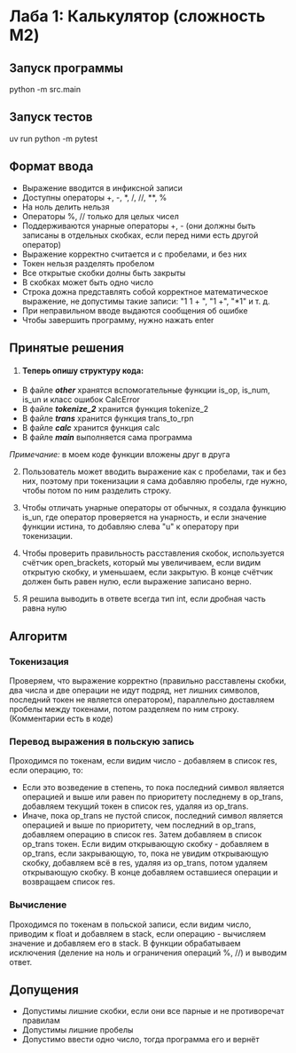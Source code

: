 # Лаба 1: Калькулятор (сложность M2)

## Запуск программы
python -m src.main

## Запуск тестов
uv run python -m pytest

## Формат ввода
* Выражение вводится в инфиксной записи
* Доступны операторы +, -, *, /, //, **, %
* На ноль делить нельзя
* Операторы %, // только для целых чисел
* Поддерживаются унарные операторы +, - (они должны быть записаны в отдельных скобках, если перед ними есть другой оператор)
* Выражение корректно считается и с пробелами, и без них
* Токен нельзя разделять пробелом
* Все открытые скобки долны быть закрыты
* В скобках может быть одно число
* Строка дожна представлять собой корректное математическое выражение, не допустимы такие записи: "1 1 + ", "1 +", "*1" и т. д.
* При неправильном вводе выдаются сообщения об ошибке
* Чтобы завершить программу, нужно нажать enter

## Принятые решения

1. #### Теперь опишу структуру кода:
* В файле **_other_** хранятся вспомогательные функции is_op, is_num, is_un и класс ошибок CalcError
* В файле **_tokenize_2_** хранится функция tokenize_2
* В файле **_trans_** хранится функция trans_to_rpn
* В файле **_calc_** хранится функция calc
* В файле **_main_** выполняется сама программа

_Примечание:_ в моем коде функции вложены друг в друга

2. Пользователь может вводить выражение как с пробелами, так и без них, поэтому при токенизации я сама добавляю пробелы,
где нужно, чтобы потом по ним разделить строку.


3. Чтобы отличать унарные операторы от обычных, я создала функцию is_un, где
оператор проверяется на унарность, и если значение функции истина,
то добавляю слева "u" к оператору при токенизации.


4. Чтобы проверить правильность расставления скобок, используется счётчик
open_brackets, который мы увеличиваем, если видим открытую скобку, и уменьшаем, если закрытую.
В конце счётчик должен быть равен нулю, если выражение записано верно.


5. Я решила выводить в ответе всегда тип int, если дробная часть равна нулю

## Алгоритм

### Токенизация

Проверяем, что выражение корректно (правильно расставлены скобки, два числа и две
операции не идут подряд, нет лишних символов, последний токен не является оператором), параллельно
доставляем пробелы между токенами, потом разделяем по ним строку.
(Комментарии есть в коде)


### Перевод выражения в польскую запись
Проходимся по токенам, если видим число - добавляем в список res,
если операцию, то:
* Если это возведение в степень, то пока последний символ является операцией
и выше или равен по приоритету последнему в op_trans, добавляем текущий токен в
список res, удаляя из op_trans.
* Иначе, пока op_trans не пустой список, последний символ является операцией
и выше по приоритету, чем последний в op_trans, добавляем операцию в список res.
Затем добавляем в список op_trans токен.
Если видим открывающую скобку - добавляем в op_trans,
если закрывающую, то, пока не увидим открывающую скобку,
добавляем всё в res, удаляя из op_trans, потом удаляем открывающую скобку.
В конце добавляем оставшиеся операции и возвращаем список res.

### Вычисление
Проходимся по токенам в польской записи, если видим число, приводим к float и
добавляем в stack, если операцию - вычисляем значение
и добавляем его в stack. В функции обрабатываем
исключения (деление на ноль и ограничения операций %, //) и выводим ответ.

## Допущения
* Допустимы лишние скобки, если они все парные и не противоречат правилам
* Допустимы лишние пробелы
* Допустимо ввести одно число, тогда программа его и вернёт
